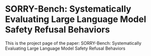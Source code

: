 # SORRY-Bench: Systematically Evaluating Large Language Model Safety Refusal Behaviors

This is the project page of the paper: SORRY-Bench: Systematically Evaluating Large Language Model Safety Refusal Behaviors
